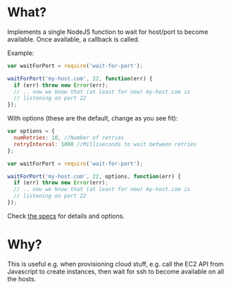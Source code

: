 # What?

Implements a single NodeJS function to wait for host/port to become available.
Once available, a callback is called.

Example:

```javascript
var waitForPort = require('wait-for-port');

waitForPort('my-host.com', 22, function(err) {
  if (err) throw new Error(err);
  // .. now we know that (at least for now) my-host.com is
  // listening on port 22
});
```
With options (these are the default, change as you see fit):

```javascript
var options = {
  numRetries: 10, //Number of retries
  retryInterval: 1000 //Milliseconds to wait between retries
};

var waitForPort = require('wait-for-port');

waitForPort('my-host.com', 22, options, function(err) {
  if (err) throw new Error(err);
  // .. now we know that (at least for now) my-host.com is
  // listening on port 22
});

```

Check [the specs](./test/all.js) for details and options.

# Why?

This is useful e.g. when provisioning cloud stuff, e.g. call the EC2 API from
Javascript to create instances, then wait for ssh to become available on all
the hosts.
